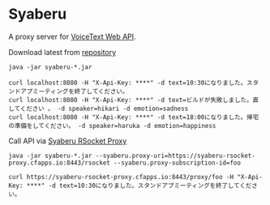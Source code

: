 # Syaberu

A proxy server for [VoiceText Web API](https://cloud.voicetext.jp/webapi).

Download latest from [repository](https://oss.sonatype.org/content/repositories/snapshots/am/ik/lab/syaberu-server/0.0.1-SNAPSHOT/) 

```
java -jar syaberu-*.jar
```

```
curl localhost:8080 -H "X-Api-Key: ****" -d text=10:30になりました。スタンドアプミーティングを終了してください。
curl localhost:8080 -H "X-Api-Key: ****" -d text=ビルドが失敗しました。直してください 。 -d speaker=hikari -d emotion=sadness
curl localhost:8080 -H "X-Api-Key: ****" -d text=18:00になりました。帰宅の準備をしてください。 -d speaker=haruka -d emotion=happiness
```

Call API via [Syaberu RSocket Proxy](https://github.com/making/syaberu-rsocket-proxy)

```
java -jar syaberu-*.jar --syaberu.proxy-uri=https://syaberu-rsocket-proxy.cfapps.io:8443/rsocket --syaberu.proxy-subscription-id=foo 

curl https://syaberu-rsocket-proxy.cfapps.io:8443/proxy/foo -H "X-Api-Key: ****" -d text=10:30になりました。スタンドアプミーティングを終了してください。
```